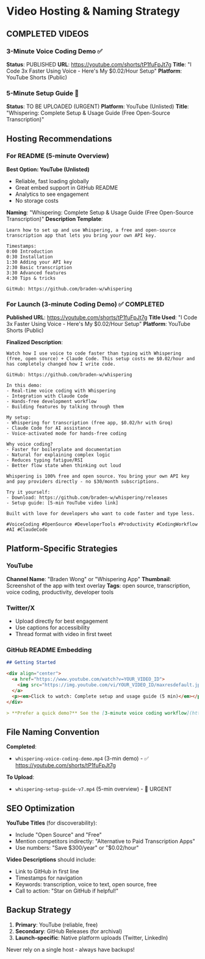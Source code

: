 # Video Hosting & Naming Strategy

## COMPLETED VIDEOS

### 3-Minute Voice Coding Demo ✅
**Status**: PUBLISHED
**URL**: https://youtube.com/shorts/tP1fuFpJt7g
**Title**: "I Code 3x Faster Using Voice - Here's My $0.02/Hour Setup"
**Platform**: YouTube Shorts (Public)

### 5-Minute Setup Guide 🚧
**Status**: TO BE UPLOADED (URGENT)
**Platform**: YouTube (Unlisted)
**Title**: "Whispering: Complete Setup & Usage Guide (Free Open-Source Transcription)"

## Hosting Recommendations

### For README (5-minute Overview)
**Best Option: YouTube (Unlisted)**
- Reliable, fast loading globally
- Great embed support in GitHub README
- Analytics to see engagement
- No storage costs

**Naming**: "Whispering: Complete Setup & Usage Guide (Free Open-Source Transcription)"
**Description Template**:
```
Learn how to set up and use Whispering, a free and open-source transcription app that lets you bring your own API key.

Timestamps:
0:00 Introduction
0:30 Installation
1:30 Adding your API key
2:30 Basic transcription
3:30 Advanced features
4:30 Tips & tricks

GitHub: https://github.com/braden-w/whispering
```

### For Launch (3-minute Coding Demo) ✅ COMPLETED
**Published URL**: https://youtube.com/shorts/tP1fuFpJt7g
**Title Used**: "I Code 3x Faster Using Voice - Here's My $0.02/Hour Setup"
**Platform**: YouTube Shorts (Public)

**Finalized Description**:
```
Watch how I use voice to code faster than typing with Whispering (free, open source) + Claude Code. This setup costs me $0.02/hour and has completely changed how I write code.

GitHub: https://github.com/braden-w/whispering

In this demo:
- Real-time voice coding with Whispering
- Integration with Claude Code
- Hands-free development workflow
- Building features by talking through them

My setup:
- Whispering for transcription (free app, $0.02/hr with Groq)
- Claude Code for AI assistance
- Voice-activated mode for hands-free coding

Why voice coding?
- Faster for boilerplate and documentation
- Natural for explaining complex logic
- Reduces typing fatigue/RSI
- Better flow state when thinking out loud

Whispering is 100% free and open source. You bring your own API key and pay providers directly - no $30/month subscriptions.

Try it yourself:
- Download: https://github.com/braden-w/whispering/releases
- Setup guide: [5-min YouTube video link]

Built with love for developers who want to code faster and type less.

#VoiceCoding #OpenSource #DeveloperTools #Productivity #CodingWorkflow #AI #ClaudeCode
```

## Platform-Specific Strategies

### YouTube
**Channel Name**: "Braden Wong" or "Whispering App"
**Thumbnail**: Screenshot of the app with text overlay
**Tags**: open source, transcription, voice coding, productivity, developer tools

### Twitter/X
- Upload directly for best engagement
- Use captions for accessibility
- Thread format with video in first tweet

### GitHub README Embedding

```markdown
## Getting Started

<div align="center">
  <a href="https://www.youtube.com/watch?v=YOUR_VIDEO_ID">
    <img src="https://img.youtube.com/vi/YOUR_VIDEO_ID/maxresdefault.jpg" alt="Whispering Setup Guide" width="600">
  </a>
  <p><em>Click to watch: Complete setup and usage guide (5 min)</em></p>
</div>

> **Prefer a quick demo?** See the [3-minute voice coding workflow](https://youtube.com/shorts/tP1fuFpJt7g)
```

## File Naming Convention

**Completed**:
- `whispering-voice-coding-demo.mp4` (3-min demo) - ✅ https://youtube.com/shorts/tP1fuFpJt7g

**To Upload**:
- `whispering-setup-guide-v7.mp4` (5-min overview) - 🚧 URGENT

## SEO Optimization

**YouTube Titles** (for discoverability):
- Include "Open Source" and "Free"
- Mention competitors indirectly: "Alternative to Paid Transcription Apps"
- Use numbers: "Save $300/year" or "$0.02/hour"

**Video Descriptions** should include:
- Link to GitHub in first line
- Timestamps for navigation
- Keywords: transcription, voice to text, open source, free
- Call to action: "Star on GitHub if helpful!"

## Backup Strategy

1. **Primary**: YouTube (reliable, free)
2. **Secondary**: GitHub Releases (for archival)
3. **Launch-specific**: Native platform uploads (Twitter, LinkedIn)

Never rely on a single host - always have backups!